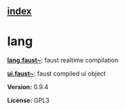 [index](index.html) 
---

# lang




[**lang.faust\~**](lang.faust~.html): faust realtime compilation 

[**ui.faust\~**](ui.faust~.html): faust compiled ui object 


**Version:** 0.9.4

**License:** GPL3
